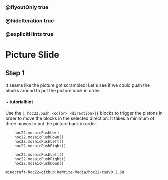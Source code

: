 ### @flyoutOnly true
### @hideIteration true
### @explicitHints true


# Picture Slide

## Step 1
It seems like the picture got scrambled! Let's see if we could push the blocks around to put the picture back in order.

#### ~ tutorialhint 
Use the ``||hoc22.push <color> <direction>||`` blocks to trigger the pistons in order to move the blocks in the selected direction. It takes a minimum of three moves to put the picture back in order.

```ghost
    hoc22.mosaicPushUp()
    hoc22.mosaicPushDown()
    hoc22.mosaicPushLeft()
    hoc22.mosaicPushRight()
```
```template
    hoc22.mosaicPushLeft()
    hoc22.mosaicPushRight()
    hoc22.mosaicPushDown()
```

```package
minecraft-hoc22=github:ReWrite-Media/hoc22-ts#v0.2.68
```